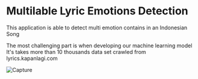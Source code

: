 # Multilable Lyric Emotions Detection
This application is able to detect multi emotion contains in an Indonesian Song

The most challenging part is when developing our machine learning model
It's takes more than 10 thousands data set crawled from lyrics.kapanlagi.com

![Capture](https://user-images.githubusercontent.com/33713672/87214065-fa769a00-c353-11ea-9321-7dcfd2f187f7.PNG)
